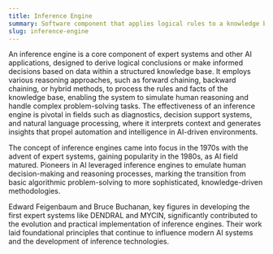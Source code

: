 ```yaml
---
title: Inference Engine
summary: Software component that applies logical rules to a knowledge base to deduce new information or solve specific problems.
slug: inference-engine
---
```


An inference engine is a core component of expert systems and other AI applications, designed to derive logical conclusions or make informed decisions based on data within a structured knowledge base. It employs various reasoning approaches, such as forward chaining, backward chaining, or hybrid methods, to process the rules and facts of the knowledge base, enabling the system to simulate human reasoning and handle complex problem-solving tasks. The effectiveness of an inference engine is pivotal in fields such as diagnostics, decision support systems, and natural language processing, where it interprets context and generates insights that propel automation and intelligence in AI-driven environments.

The concept of inference engines came into focus in the 1970s with the advent of expert systems, gaining popularity in the 1980s, as AI field matured. Pioneers in AI leveraged inference engines to emulate human decision-making and reasoning processes, marking the transition from basic algorithmic problem-solving to more sophisticated, knowledge-driven methodologies.

Edward Feigenbaum and Bruce Buchanan, key figures in developing the first expert systems like DENDRAL and MYCIN, significantly contributed to the evolution and practical implementation of inference engines. Their work laid foundational principles that continue to influence modern AI systems and the development of inference technologies.